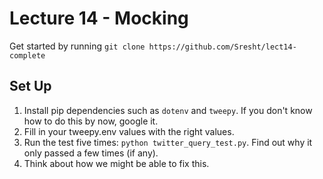 # Lecture 14 - Mocking

Get started by running `git clone https://github.com/Sresht/lect14-complete`  

## Set Up

1. Install pip dependencies such as `dotenv` and `tweepy`. If you don't know  
        how to do this by now, google it.  
2. Fill in your tweepy.env values with the right values.
3. Run the test five times: `python twitter_query_test.py`. Find out why it only passed a few times (if any).  
4. Think about how we might be able to fix this.  
